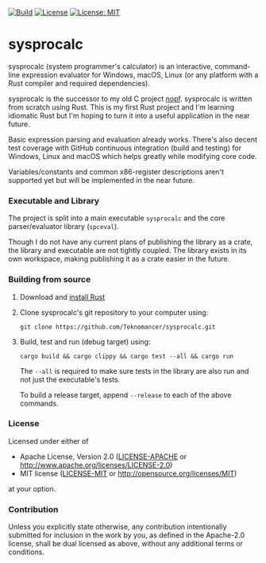 [![Build](https://github.com/Teknomancer/sysprocalc/workflows/build/badge.svg)](https://github.com/Teknomancer/sysprocalc/actions?query=workflow%3ABuild)
[![License](https://img.shields.io/badge/license-Apache%202.0-blue)](https://opensource.org/licenses/Apache-2.0)
[![License: MIT](https://img.shields.io/badge/license-MIT-blue)](https://opensource.org/licenses/MIT)
  
# sysprocalc
sysprocalc (system programmer's calculator) is an interactive, command-line expression evaluator for Windows, macOS, Linux (or any platform with a Rust compiler and required dependencies).

sysprocalc is the successor to my old C project [nopf](https://github.com/Teknomancer/nopf). sysprocalc is written from scratch using Rust. This is my first Rust project and I'm learning idiomatic Rust but I'm hoping to turn it into a useful application in the near future.

Basic expression parsing and evaluation already works. There's also decent test coverage with GitHub continuous integration (build and testing) for Windows, Linux and macOS which helps greatly while modifying core code.

Variables/constants and common x86-register descriptions aren't supported yet but will be implemented in the near future.

### Executable and Library

The project is split into a main executable `sysprocalc` and the core parser/evaluator library (`spceval`).

Though I do not have any current plans of publishing the library as a crate, the library and executable are not tightly coupled. The library exists in its own workspace, making publishing it as a crate easier in the future.

### Building from source

1. Download and [install Rust](https://www.rust-lang.org/tools/install)
2. Clone sysprocalc's git repository to your computer using:
   ```
   git clone https://github.com/Teknomancer/sysprocalc.git
   ```
3. Build, test and run (debug target) using:
   ```
   cargo build && cargo clippy && cargo test --all && cargo run
   ```
   The `--all` is required to make sure tests in the library are also run and not just the executable's tests.
   
   To build a release target, append `--release` to each of the above commands.

### License

Licensed under either of

 * Apache License, Version 2.0
   ([LICENSE-APACHE](LICENSE-APACHE) or http://www.apache.org/licenses/LICENSE-2.0)
 * MIT license
   ([LICENSE-MIT](LICENSE-MIT) or http://opensource.org/licenses/MIT)

at your option.

### Contribution

Unless you explicitly state otherwise, any contribution intentionally submitted
for inclusion in the work by you, as defined in the Apache-2.0 license, shall be
dual licensed as above, without any additional terms or conditions.
